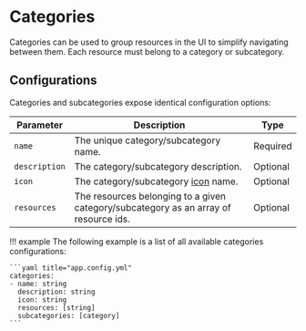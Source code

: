 # Categories

Categories can be used to group resources in the UI to simplify navigating between them. Each resource must belong to a category or subcategory.

## Configurations

Categories and subcategories expose identical configuration options:

| Parameter     | Description                                                                          | Type     |
| ------------- | ------------------------------------------------------------------------------------ | -------- |
| `name`        | The unique category/subcategory name.                                                | Required |
| `description` | The category/subcategory description.                                                | Optional |
| `icon`        | The category/subcategory [icon](icons.md) name.                                        | Optional |
| `resources`   | The resources belonging to a given category/subcategory as an array of resource ids. | Optional |

!!! example
    The following example is a list of all available categories configurations:

    ```yaml title="app.config.yml"
    categories:
    - name: string
      description: string
      icon: string
      resources: [string]
      subcategories: [category]
    ```
